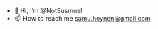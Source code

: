 - 👋 Hi, I’m @NotSusmuel
- 📫 How to reach me samu.heynen@gmail.com

<!---
NotSusmuel/NotSusmuel is a ✨ special ✨ repository because its `README.md` (this file) appears on your GitHub profile.
You can click the Preview link to take a look at your changes.
--->

